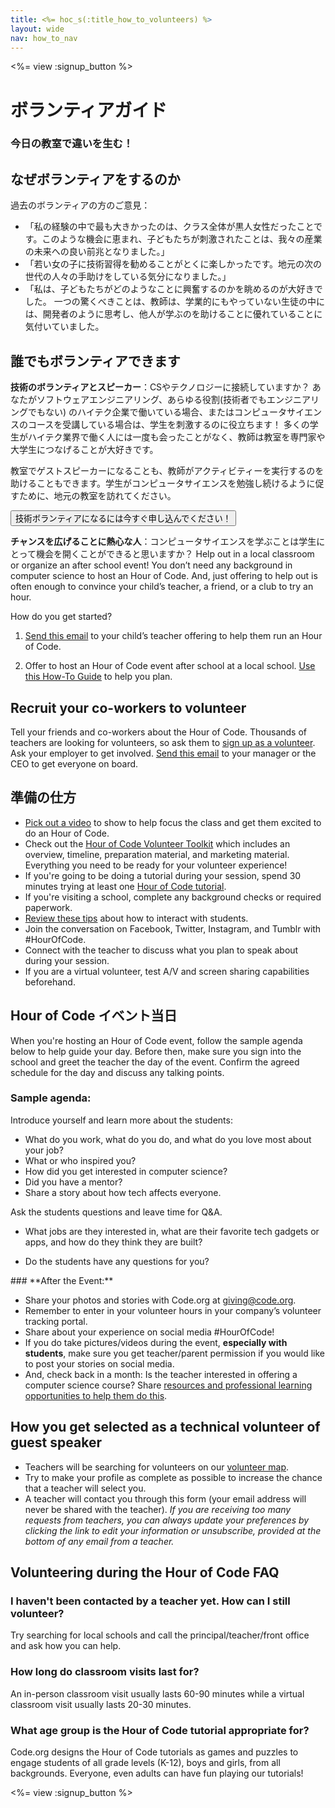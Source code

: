```yaml
---
title: <%= hoc_s(:title_how_to_volunteers) %>
layout: wide
nav: how_to_nav
---
```

<%= view :signup_button %>

# ボランティアガイド

### 今日の教室で違いを生む！

## なぜボランティアをするのか

過去のボランティアの方のご意見：

- 「私の経験の中で最も大きかったのは、クラス全体が黒人女性だったことです。このような機会に恵まれ、子どもたちが刺激されたことは、我々の産業の未来への良い前兆となりました。」
- 「若い女の子に技術習得を勧めることがとくに楽しかったです。地元の次の世代の人々の手助けをしている気分になりました。」
- 「私は、子どもたちがどのようなことに興奮するのかを眺めるのが大好きでした。 一つの驚くべきことは、教師は、学業的にもやっていない生徒の中には、開発者のように思考し、他人が学ぶのを助けることに優れていることに気付いていました。

## 誰でもボランティアできます

**技術のボランティアとスピーカー**：CSやテクノロジーに接続していますか？ あなたがソフトウェアエンジニアリング、あらゆる役割(技術者でもエンジニアリングでもない) のハイテク企業で働いている場合、またはコンピュータサイエンスのコースを受講している場合は、学生を刺激するのに役立ちます！ 多くの学生がハイテク業界で働く人には一度も会ったことがなく、教師は教室を専門家や大学生につなげることが大好きです。

教室でゲストスピーカーになることも、教師がアクティビティーを実行するのを助けることもできます。学生がコンピュータサイエンスを勉強し続けるように促すために、地元の教室を訪れてください。

<button>技術ボランティアになるには今すぐ申し込んでください！</button></p> 

**チャンスを広げることに熱心な人**：コンピュータサイエンスを学ぶことは学生にとって機会を開くことができると思いますか？ Help out in a local classroom or organize an after school event! You don’t need any background in computer science to host an Hour of Code. And, just offering to help out is often enough to convince your child’s teacher, a friend, or a club to try an hour.

How do you get started?

1. [Send this email](<%= resolve_url('/promote/resources#help-schools') %>) to your child’s teacher offering to help them run an Hour of Code.

2. Offer to host an Hour of Code event after school at a local school. [Use this How-To Guide](<%= resolve_url('/how-to') %>) to help you plan.

## Recruit your co-workers to volunteer

Tell your friends and co-workers about the Hour of Code. Thousands of teachers are looking for volunteers, so ask them to [sign up as a volunteer](https://code.org/volunteer). Ask your employer to get involved. [Send this email](<%= resolve_url('/promote/resources#sample-email') %>) to your manager or the CEO to get everyone on board.

## 準備の仕方

- [Pick out a video](<%= resolve_url('/promote/resources#videos') %>) to show to help focus the class and get them excited to do an Hour of Code.
- Check out the [Hour of Code Volunteer Toolkit](/files/hoc-volunteer-toolkit.pdf) which includes an overview, timeline, preparation material, and marketing material. Everything you need to be ready for your volunteer experience!
- If you're going to be doing a tutorial during your session, spend 30 minutes trying at least one [Hour of Code tutorial](<%= resolve_url('/learn') %>).
- If you're visiting a school, complete any background checks or required paperwork.
- [Review these tips](https://code.org/files/CSTT_Volunteers.pdf) about how to interact with students.
- Join the conversation on Facebook, Twitter, Instagram, and Tumblr with #HourOfCode.
- Connect with the teacher to discuss what you plan to speak about during your session.
- If you are a virtual volunteer, test A/V and screen sharing capabilities beforehand.

## Hour of Code イベント当日

When you're hosting an Hour of Code event, follow the sample agenda below to help guide your day. Before then, make sure you sign into the school and greet the teacher the day of the event. Confirm the agreed schedule for the day and discuss any talking points.

### **Sample agenda:**

Introduce yourself and learn more about the students: </ul>

- What do you work, what do you do, and what do you love most about your job?
- What or who inspired you?
- How did you get interested in computer science?
- Did you have a mentor?
- Share a story about how tech affects everyone.
  
Ask the students questions and leave time for Q&A.</br> 

- What jobs are they interested in, what are their favorite tech gadgets or apps, and how do they think they are built? 
- Do the students have any questions for you?</ul></td> </tr> 
    </tbody> </table> 
    ### **After the Event:**
    
    - Share your photos and stories with Code.org at giving@code.org.
    - Remember to enter in your volunteer hours in your company’s volunteer tracking portal.
    - Share about your experience on social media #HourOfCode!
    - If you do take pictures/videos during the event, **especially with students**, make sure you get teacher/parent permission if you would like to post your stories on social media.
    - And, check back in a month: Is the teacher interested in offering a computer science course? Share [resources and professional learning opportunities to help them do this](https://code.org/yourschool).
    ## How you get selected as a technical volunteer of guest speaker
    
    - Teachers will be searching for volunteers on our [volunteer map](https://code.org/volunteer/local).
    - Try to make your profile as complete as possible to increase the chance that a teacher will select you.
    - A teacher will contact you through this form (your email address will never be shared with the teacher). *If you are receiving too many requests from teachers, you can always update your preferences by clicking the link to edit your information or unsubscribe, provided at the bottom of any email from a teacher.*
    ## Volunteering during the Hour of Code FAQ
    
    ### **I haven't been contacted by a teacher yet. How can I still volunteer?**
    
    Try searching for local schools and call the principal/teacher/front office and ask how you can help.
    
    ### **How long do classroom visits last for?**
    
    An in-person classroom visit usually lasts 60-90 minutes while a virtual classroom visit usually lasts 20-30 minutes.
    
    ### **What age group is the Hour of Code tutorial appropriate for?**
    
    Code.org designs the Hour of Code tutorials as games and puzzles to engage students of all grade levels (K-12), boys and girls, from all backgrounds. Everyone, even adults can have fun playing our tutorials!
    
    <%= view :signup_button %>